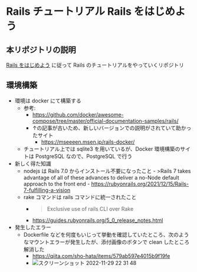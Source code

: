# Rails チュートリアル Rails をはじめよう

## 本リポジトリの説明
[Rails をはじめよう](https://railsguides.jp/getting_started.html) に従って Rails のチュートリアルをやっていくリポジトリ

## 環境構築
- 環境は docker にて構築する
	- 参考: 
		- https://github.com/docker/awesome-compose/tree/master/official-documentation-samples/rails/
		- ↑の記事が古いため、新しいバージョンでの説明がされていて助かったサイト
			- https://mseeeen.msen.jp/rails-docker/
	- チュートリアル上では sqlite3 を用いているが、Docker 環境構築のサイトは PostgreSQL なので、PostgreSQL で行う
- 新しく得た知識
	- nodejs は Rails 7.0 からインストール不要になったこと
			- >Rails 7 takes advantage of all of these advances to deliver a no-Node default approach to the front end
			- https://rubyonrails.org/2021/12/15/Rails-7-fulfilling-a-vision
	- rake コマンドは rails コマンドに統一されたこと
		- > Exclusive use of rails CLI over Rake
		- https://guides.rubyonrails.org/5_0_release_notes.html
- 発生したエラー
    - Dockerfile などを何度もいじって挙動を確認していたところ、次のようなマウントエラーが発生したが、添付画像のボタンで clean したところ解消した
        - https://qiita.com/sho-hata/items/579ab597e4015b9f19fe
        - ![スクリーンショット 2022-11-29 22 31 48](https://user-images.githubusercontent.com/119154435/204542724-c1ef5e51-bc9f-40a8-a479-d7f1474bf786.png)

